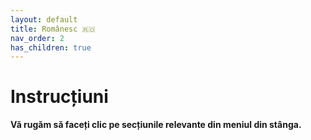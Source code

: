 ```yaml
---
layout: default
title: Românesc 🇷🇴
nav_order: 2
has_children: true
---
```


# Instrucțiuni

**Vă rugăm să faceți clic pe secțiunile relevante din meniul din stânga.**
